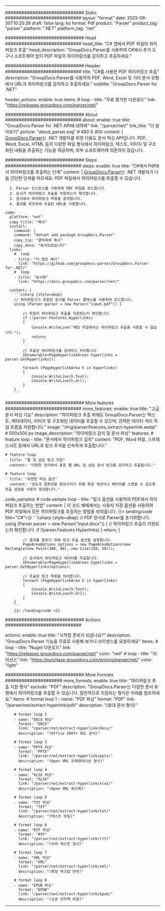


---
############################# Static ############################
layout: "format"
date:  2025-06-30T10:25:26
draft: false
lang: ko
format: Pdf
product: "Parser"
product_tag: "parser"
platform: ".NET"
platform_tag: "net"

############################# Head ############################
head_title: "C# 앱에서 PDF 파일의 하이퍼링크 추출"
head_description: "GroupDocs.Parser를 사용하여 C#에서 추가 도구나 소프트웨어 없이 PDF 파일의 하이퍼링크를 감지하고 추출하세요."

############################# Header ############################
title: "C#를 사용한 PDF 하이퍼링크 추출" 
description: "GroupDocs.Parser를 사용하여 PDF, Word, Excel 및 기타 문서 유형에서 URL과 하이퍼링크를 감지하고 추출하세요."
subtitle: "GroupDocs.Parser for .NET" 

header_actions:
  enable: true
  items:
    #  loop
    - title: "무료 평가판 다운로드"
      link: "https://releases.groupdocs.com/parser/net/"
      
############################# About ############################
about:
    enable: true
    title: "GroupDocs.Parser for .NET API에 대하여"
    link: "/parser/net/"
    link_title: "더 알아보기"
    picture: "about_parser.svg" # 480 X 400
    content: |
       [GroupDocs.Parser](/parser/net/)는 .NET 개발자를 위한 다용도 문서 파싱 API입니다. PDF, Word, Excel, HTML 등의 다양한 파일 형식에서 하이퍼링크, 텍스트, 이미지 및 구조화된 내용을 추출하는 기능을 제공하며, 외부 소프트웨어에 의존하지 않습니다.

############################# Steps ############################
steps:
    enable: true
    title: "C#에서 Pdf에서 하이퍼링크를 추출하는 단계"
    content: |
      [GroupDocs.Parser](/parser/net/)는 .NET 개발자가 다음 간단한 단계를 따르세요: PDF 파일에서 하이퍼링크를 추출할 수 있습니다.
      
      1. Parser 인스턴스를 사용하여 PDF 파일을 로드합니다.
      2. 문서가 하이퍼링크 추출을 지원하는지 확인합니다.
      3. 문서에서 하이퍼링크 목록을 검색합니다.
      4. 결과를 루프하여 추출된 URL을 사용합니다.
   
    code:
      platform: "net"
      copy_title: "복사"
      install:
        command: |
        command: "dotnet add package GroupDocs.Parser"
        copy_tip: "클릭하여 복사"
        copy_done: "복사되었습니다"
      links:
        #  loop
        - title: "더 많은 예시"
          link: "https://github.com/groupdocs-parser/GroupDocs.Parser-for-.NET/"
        #  loop
        - title: "문서화"
          link: "https://docs.groupdocs.com/parser/net/"
          
      content: |
        ```csharp {style=abap}
        // 하이퍼링크가 포함된 문서를 Parser 클래스를 사용하여 로드합니다.
        using (Parser parser = new Parser("input.pdf")) {

            // 파일이 하이퍼링크 추출을 지원하는지 확인합니다.
            if (!parser.Features.Hyperlinks)
            {
                Console.WriteLine("해당 파일에서는 하이퍼링크 추출을 사용할 수 없습니다.");
                return;
            }

            // 추출된 하이퍼링크를 검색하고 처리합니다.
            IEnumerable<PageHyperlinkArea> hyperlinks = parser.GetHyperlinks();

            foreach (PageHyperlinkArea h in hyperlinks)
            {
                Console.WriteLine(h.Text);
                Console.WriteLine(h.Url);
            }
        }
        ```  

############################# More features ############################
more_features:
  enable: true
  title: "고급 문서 파싱 기능"
  description: "하이퍼링크 추출 외에도 GroupDocs.Parser는 텍스트, 메타데이터, 이미지 및 구조화된 데이터를 추출할 수 있으며, 강력한 데이터 처리 작업 흐름을 지원합니다."
  image: "/img/parser/features_extract-hyperlink.webp" # 500x500 px
  image_description: "하이퍼링크 감지 및 문서 파싱"
  features:
    # feature loop
    - title: "문서에서 하이퍼링크 감지"
      content: "PDF, Word 파일, 스프레드시트 등에서 URL과 링크 주석을 신속하게 추출합니다."

    # feature loop
    - title: "웹 및 삽입 링크 지원"
      content: "다양한 형식에서 표준 웹 URL 및 삽입 문서 링크를 감지하고 추출합니다."

    # feature loop
    - title: "유연한 파싱 옵션"
      content: "성능과 정확성을 향상시키기 위해 특정 섹션이나 페이지를 스캔할 수 있도록 추출 설정을 사용자 정의합니다."
      
  code_samples:
    # code sample loop
    - title: "링크 옵션을 사용하여 PDF에서 하이퍼링크 추출하는 방법"
      content: |
        이 코드 예제에서는 사용자 지정 옵션을 사용하여 PDF 파일에서 모든 하이퍼링크를 추출하는 방법을 보여줍니다.
        {{< landing/code title="C#">}}
        ```csharp {style=abap}
        //  PDF 문서로 Parser를 초기화합니다.
        using (Parser parser = new Parser("input.docx"))
        {
            // 하이퍼링크 추출이 지원되는지 확인합니다.
            if (!parser.Features.Hyperlinks)
            {
                return;
            }

            // 결과를 좁히기 위해 링크 추출 옵션을 설정합니다.
            PageAreaOptions options = new PageAreaOptions(new Rectangle(new Point(380, 90), new Size(150, 50)));

            // 문서에서 하이퍼링크 데이터를 추출합니다.
            IEnumerable<PageHyperlinkArea> hyperlinks = parser.GetHyperlinks(options);

            // 추출된 링크 목록을 처리합니다.
            foreach (PageHyperlinkArea h in hyperlinks)
            {
                Console.WriteLine(h.Text);
                Console.WriteLine(h.Url);
            }
        }
        ```
        {{< /landing/code >}}


############################# Actions ############################

actions:
  enable: true
  title: "시작할 준비가 되셨나요?"
  description: "GroupDocs.Parser 기능을 무료로 사용해 보거나 라이센스를 요청하세요"
  items:
    #  loop
    - title: "Nuget 다운로드"
      link: "https://releases.groupdocs.com/parser/net/"
      color: "red"
        #  loop
    - title: "라이선스"
      link: "https://purchase.groupdocs.com/pricing/parser/net/"
      color: "light"


############################# More Formats #####################
more_formats:
    enable: true
    title: "하이퍼링크 추출 지원 형식"
    exclude: "PDF"
    description: "GroupDocs.Parser는 다양한 문서 유형에서 하이퍼링크를 추출할 수 있습니다. 일반적으로 지원되는 형식은 아래를 참조하세요."
    items: 
        # format loop 1
        - name: "PDF 파싱"
          format: "PDF"
          link: "/parser/net/extract-hyperlink/pdf/"
          description: "(휴대 문서 형식)"
          
        # format loop 2
        - name: "DOCX 파싱"
          format: "DOCX"
          link: "/parser/net/extract-hyperlink/docx/"
          description: "(Office 2007+ 워드 문서)"
          
        # format loop 3
        - name: "PPTX 파싱"
          format: "PPTX"
          link: "/parser/net/extract-hyperlink/pptx/"
          description: "(Open XML 프레젠테이션 형식)"
          
        # format loop 4
        - name: "XLSX 파싱"
          format: "XLSX"
          link: "/parser/net/extract-hyperlink/xlsx/"
          description: "(Open XML 워크북)"
          
        # format loop 5
        - name: "TXT 파싱"
          format: "TXT"
          link: "/parser/net/extract-hyperlink/txt/"
          description: "(텍스트 파일)"
          
        # format loop 6
        - name: "RTF 파싱"
          format: "RTF"
          link: "/parser/net/extract-hyperlink/rtf/"
          description: "(리치 텍스트 형식)"
          
        # format loop 7
        - name: "XML 파싱"
          format: "XML"
          link: "/parser/net/extract-hyperlink/xml/"
          description: "(확장 마크업 언어)"
          
        # format loop 8
        - name: "EPUB 파싱"
          format: "EPUB"
          link: "/parser/net/extract-hyperlink/epub/"
          description: "(오픈 전자책 파일)"
         
          

---